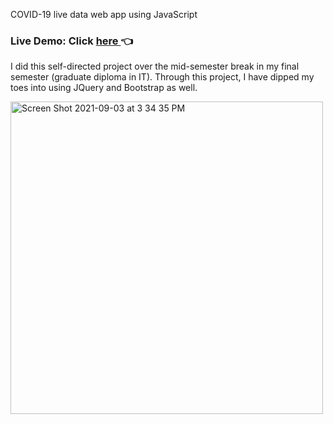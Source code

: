 COVID-19 live data web app using JavaScript

<h3>
  Live Demo: Click <a href="https://jonathan653.github.io/covid-19-tracker/">here </a> 👈
</h3>

I did this self-directed project over the mid-semester break in my final semester (graduate diploma in IT). Through this project, I have dipped my toes into using JQuery and Bootstrap as well.<br>

<img width="500" alt="Screen Shot 2021-09-03 at 3 34 35 PM" src="https://user-images.githubusercontent.com/81852222/131946887-09f4e921-d5bc-49cb-bd84-703fc8088cd2.png">

